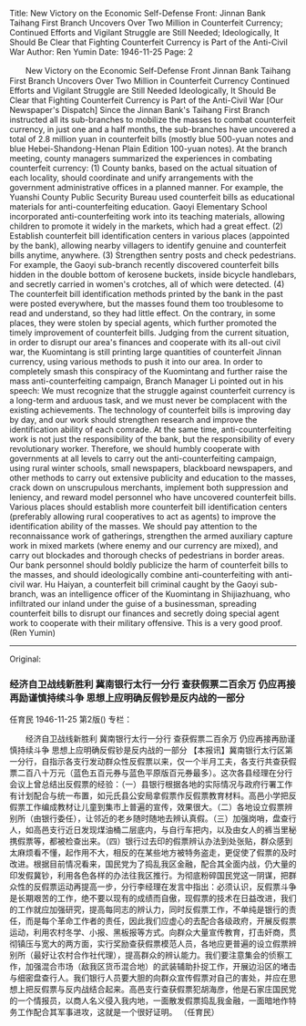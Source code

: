 Title: New Victory on the Economic Self-Defense Front: Jinnan Bank Taihang First Branch Uncovers Over Two Million in Counterfeit Currency; Continued Efforts and Vigilant Struggle are Still Needed; Ideologically, It Should Be Clear that Fighting Counterfeit Currency is Part of the Anti-Civil War
Author: Ren Yumin
Date: 1946-11-25
Page: 2

　　New Victory on the Economic Self-Defense Front
    Jinnan Bank Taihang First Branch
    Uncovers Over Two Million in Counterfeit Currency
    Continued Efforts and Vigilant Struggle are Still Needed
    Ideologically, It Should Be Clear that Fighting Counterfeit Currency is Part of the Anti-Civil War
    [Our Newspaper's Dispatch] Since the Jinnan Bank's Taihang First Branch instructed all its sub-branches to mobilize the masses to combat counterfeit currency, in just one and a half months, the sub-branches have uncovered a total of 2.8 million yuan in counterfeit bills (mostly blue 500-yuan notes and blue Hebei-Shandong-Henan Plain Edition 100-yuan notes). At the branch meeting, county managers summarized the experiences in combating counterfeit currency: (1) County banks, based on the actual situation of each locality, should coordinate and unify arrangements with the government administrative offices in a planned manner. For example, the Yuanshi County Public Security Bureau used counterfeit bills as educational materials for anti-counterfeiting education. Gaoyi Elementary School incorporated anti-counterfeiting work into its teaching materials, allowing children to promote it widely in the markets, which had a great effect. (2) Establish counterfeit bill identification centers in various places (appointed by the bank), allowing nearby villagers to identify genuine and counterfeit bills anytime, anywhere. (3) Strengthen sentry posts and check pedestrians. For example, the Gaoyi sub-branch recently discovered counterfeit bills hidden in the double bottom of kerosene buckets, inside bicycle handlebars, and secretly carried in women's crotches, all of which were detected. (4) The counterfeit bill identification methods printed by the bank in the past were posted everywhere, but the masses found them too troublesome to read and understand, so they had little effect. On the contrary, in some places, they were stolen by special agents, which further promoted the timely improvement of counterfeit bills. Judging from the current situation, in order to disrupt our area's finances and cooperate with its all-out civil war, the Kuomintang is still printing large quantities of counterfeit Jinnan currency, using various methods to push it into our area. In order to completely smash this conspiracy of the Kuomintang and further raise the mass anti-counterfeiting campaign, Branch Manager Li pointed out in his speech: We must recognize that the struggle against counterfeit currency is a long-term and arduous task, and we must never be complacent with the existing achievements. The technology of counterfeit bills is improving day by day, and our work should strengthen research and improve the identification ability of each comrade. At the same time, anti-counterfeiting work is not just the responsibility of the bank, but the responsibility of every revolutionary worker. Therefore, we should humbly cooperate with governments at all levels to carry out the anti-counterfeiting campaign, using rural winter schools, small newspapers, blackboard newspapers, and other methods to carry out extensive publicity and education to the masses, crack down on unscrupulous merchants, implement both suppression and leniency, and reward model personnel who have uncovered counterfeit bills. Various places should establish more counterfeit bill identification centers (preferably allowing rural cooperatives to act as agents) to improve the identification ability of the masses. We should pay attention to the reconnaissance work of gatherings, strengthen the armed auxiliary capture work in mixed markets (where enemy and our currency are mixed), and carry out blockades and thorough checks of pedestrians in border areas. Our bank personnel should boldly publicize the harm of counterfeit bills to the masses, and should ideologically combine anti-counterfeiting with anti-civil war. Hu Haiyan, a counterfeit bill criminal caught by the Gaoyi sub-branch, was an intelligence officer of the Kuomintang in Shijiazhuang, who infiltrated our inland under the guise of a businessman, spreading counterfeit bills to disrupt our finances and secretly doing special agent work to cooperate with their military offensive. This is a very good proof.
    (Ren Yumin)



<hr /> 

Original: 


### 经济自卫战线新胜利  冀南银行太行一分行  查获假票二百余万  仍应再接再励谨慎持续斗争  思想上应明确反假钞是反内战的一部分
任育民
1946-11-25
第2版()
专栏：

　　经济自卫战线新胜利
    冀南银行太行一分行
    查获假票二百余万
    仍应再接再励谨慎持续斗争
    思想上应明确反假钞是反内战的一部分
    【本报讯】冀南银行太行区第一分行，自指示各支行发动群众性反假票以来，仅一个半月工夫，各支行共查获假票二百八十万元（蓝色五百元券与蓝色平原版百元券最多）。这次各县经理在分行会议上曾总结出反假票的经验：（一）县银行根据各地的实际情况与政府行署工作有计划配合与统一布置，如元氏县公安局拿假票作反假票教育材料。高邑小学把反假票工作编成教材让儿童到集市上普遍的宣传，效果很大。（二）各地设立假票辨别所（由银行委任），让邻近的老乡随时随地去辨认真假。（三）加强岗哨，盘查行人，如高邑支行近日发现煤油桶二层底内，与自行车把内，以及由女人的裤当里秘携假票等，都被检查出来。（四）银行过去印的假票辨认办法到处张贴，群众感到太麻烦看不懂，起作用不大，相反的在某些地方被特务盗走，更促使了假票的及时改进。根据目前情况看来，国民党为了捣乱我区金融，配合其全面内战，仍大量的印发假冀钞，利用各色各样的办法往我区推行。为彻底粉碎国民党这一阴谋，把群众性的反假票运动再提高一步，分行李经理在发言中指出：必须认识，反假票斗争是长期艰苦的工作，绝不要以现有的成绩而自傲，现假票的技术在日益改进，我们的工作就应加强研究，提高每同志的辨认力，同时反假票工作，不单纯是银行的责任，而是每个革命工作者的责任，因此我们应虚心的去配合各级政府，开展反假票运动，利用农村冬学、小报、黑板报等方式。向群众大量宣传教育，打击奸商，贯彻镇压与宽大的两方面，实行奖励查获假票模范人员，各地应更普遍的设立假票辨别所（最好让农村合作社代理），提高群众的辨认能力。我们要注意集会的侦察工作，加强混合市场（敌我区货币混合地）的武装辅助扑捉工作，开展边沿区的堵击与细密盘查行人。我们银行人员要大胆的向群众宣传假票对自己的害处，并应在思想上把反假票与反内战结合起来。高邑支行查获假票犯胡海彦，他是石家庄国民党的一个情报员，以商人名义侵入我内地，一面散发假票捣乱我金融，一面暗地作特务工作配合其军事进攻，这就是一个很好证明。
    （任育民）
